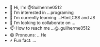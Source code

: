 - 👋 Hi, I’m @Guilherme0512
- 👀 I’m interested in ...programing
- 🌱 I’m currently learning ...Html,CSS and JS
- 💞️ I’m looking to collaborate on ...
- 📫 How to reach me ...@_guilherme0512 
- 😄 Pronouns: ...He
- ⚡ Fun fact: ...

<!---
Guilherme0512/Guilherme0512 is a ✨ special ✨ repository because its `README.md` (this file) appears on your GitHub profile.
You can click the Preview link to take a look at your changes.
--->
